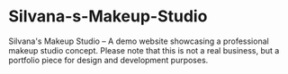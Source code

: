 # Silvana-s-Makeup-Studio
Silvana's Makeup Studio – A demo website showcasing a professional makeup studio concept. Please note that this is not a real business, but a portfolio piece for design and development purposes.
